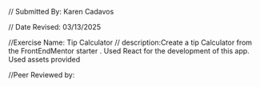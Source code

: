// Submitted By: Karen Cadavos

// Date Revised: 03/13/2025

//Exercise Name: Tip Calculator
// description:Create a tip Calculator from the FrontEndMentor starter . Used React for the development of this app. Used assets provided

//Peer Reviewed by: